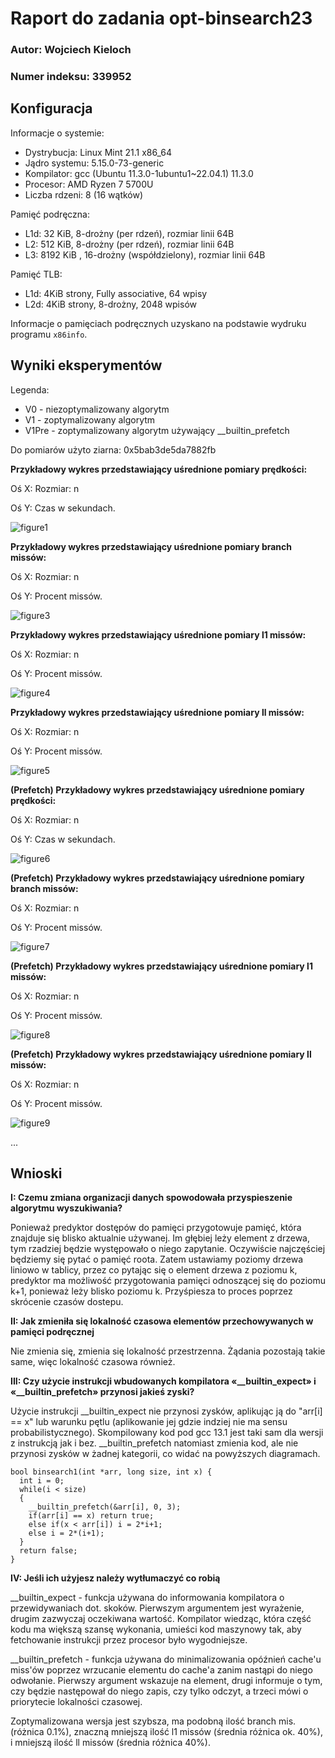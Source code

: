 # Raport do zadania opt-binsearch23

### Autor: Wojciech Kieloch 
### Numer indeksu: 339952

Konfiguracja
---

Informacje o systemie:

 * Dystrybucja: Linux Mint 21.1 x86_64
 * Jądro systemu: 5.15.0-73-generic
 * Kompilator: gcc (Ubuntu 11.3.0-1ubuntu1~22.04.1) 11.3.0
 * Procesor: AMD Ryzen 7 5700U
 * Liczba rdzeni: 8 (16 wątków)

Pamięć podręczna:

 * L1d: 32 KiB, 8-drożny (per rdzeń), rozmiar linii 64B
 * L2: 512 KiB, 8-drożny (per rdzeń), rozmiar linii 64B
 * L3: 8192 KiB , 16-drożny (współdzielony), rozmiar linii 64B

Pamięć TLB:

 * L1d: 4KiB strony, Fully associative, 64 wpisy
 * L2d: 4KiB strony, 8-drożny, 2048 wpisów

Informacje o pamięciach podręcznych uzyskano na podstawie wydruku programu
`x86info`.

Wyniki eksperymentów
---

Legenda:
* V0 - niezoptymalizowany algorytm
* V1 - zoptymalizowany algorytm
* V1Pre - zoptymalizowany algorytm używający __builtin_prefetch

Do pomiarów użyto ziarna: 0x5bab3de5da7882fb

**Przykładowy wykres przedstawiający uśrednione pomiary prędkości:**

Oś X: Rozmiar: n

Oś Y: Czas w sekundach.

![figure1](speed.png)

**Przykładowy wykres przedstawiający uśrednione pomiary branch missów:**

Oś X: Rozmiar: n

Oś Y: Procent missów.

![figure3](branch.png)

**Przykładowy wykres przedstawiający uśrednione pomiary l1 missów:**

Oś X: Rozmiar: n

Oś Y: Procent missów.

![figure4](l1.png)

**Przykładowy wykres przedstawiający uśrednione pomiary ll missów:**

Oś X: Rozmiar: n

Oś Y: Procent missów.

![figure5](ll.png)

**(Prefetch) Przykładowy wykres przedstawiający uśrednione pomiary prędkości:**

Oś X: Rozmiar: n

Oś Y: Czas w sekundach.

![figure6](speedPre.png)

**(Prefetch) Przykładowy wykres przedstawiający uśrednione pomiary branch missów:**

Oś X: Rozmiar: n

Oś Y: Procent missów.

![figure7](branchPre.png)

**(Prefetch) Przykładowy wykres przedstawiający uśrednione pomiary l1 missów:**

Oś X: Rozmiar: n

Oś Y: Procent missów.

![figure8](l1Pre.png)

**(Prefetch) Przykładowy wykres przedstawiający uśrednione pomiary ll missów:**

Oś X: Rozmiar: n

Oś Y: Procent missów.

![figure9](llPre.png)

...

Wnioski
---

**I: Czemu zmiana organizacji danych spowodowała przyspieszenie algorytmu wyszukiwania?**

Ponieważ predyktor dostępów do pamięci przygotowuje pamięć, która znajduje się blisko aktualnie używanej.
Im głębiej leży element z drzewa, tym rzadziej będzie występowało o niego zapytanie. Oczywiście najczęściej będziemy się pytać o pamięć roota. Zatem ustawiamy poziomy drzewa liniowo w tablicy, przez co pytając się o element drzewa z poziomu k, predyktor ma możliwość przygotowania pamięci odnoszącej się do poziomu k+1, ponieważ leży blisko poziomu k. Przyśpiesza to proces poprzez skrócenie czasów dostepu.

**II: Jak zmieniła się lokalność czasowa elementów przechowywanych w pamięci podręcznej**

Nie zmienia się, zmienia się lokalność przestrzenna. Żądania pozostają takie same, więc lokalność czasowa również.

**III: Czy użycie instrukcji wbudowanych kompilatora «__builtin_expect» i «__builtin_prefetch» przynosi jakieś zyski?**

Użycie instrukcji __builtin_expect nie przynosi zysków, aplikując ją do "arr[i] == x" lub warunku pętlu (aplikowanie jej gdzie indziej nie ma sensu probabilistycznego). Skompilowany kod pod gcc 13.1 jest taki sam dla wersji z instrukcją jak i bez. __builtin_prefetch natomiast zmienia kod, ale nie przynosi zysków w żadnej kategorii, co widać na powyższych diagramach.

```
bool binsearch1(int *arr, long size, int x) {
  int i = 0;
  while(i < size)
  {
    __builtin_prefetch(&arr[i], 0, 3);
    if(arr[i] == x) return true;
    else if(x < arr[i]) i = 2*i+1;
    else i = 2*(i+1);
  }
  return false;
}
```

**IV: Jeśli ich użyjesz należy wytłumaczyć co robią**

__builtin_expect - funkcja używana do informowania kompilatora o przewidywaniach dot. skoków. Pierwszym argumentem jest wyrażenie, drugim zazwyczaj oczekiwana wartość. Kompilator wiedząc, która część kodu ma większą szansę wykonania, umieści kod maszynowy tak, aby fetchowanie instrukcji przez procesor było wygodniejsze.


__builtin_prefetch - funkcja używana do minimalizowania opóźnień cache'u miss'ów poprzez wrzucanie elementu do cache'a zanim nastąpi do niego odwołanie. Pierwszy argument wskazuje na element, drugi informuje o tym, czy będzie następował do niego zapis, czy tylko odczyt, a trzeci mówi o priorytecie lokalności czasowej.


Zoptymalizowana wersja jest szybsza, ma podobną ilość branch mis. (różnica 0.1%), znaczną mniejszą ilość l1 missów (średnia różnica ok. 40%), i mniejszą ilość ll missów (średnia różnica 40%).